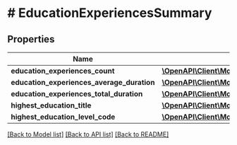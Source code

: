 # # EducationExperiencesSummary

## Properties

Name | Type | Description | Notes
------------ | ------------- | ------------- | -------------
**education_experiences_count** | [**\OpenAPI\Client\Model\ValidatedIntegerValueModel**](ValidatedIntegerValueModel.md) |  | [optional]
**education_experiences_average_duration** | [**\OpenAPI\Client\Model\ValidatedIntegerValueModel**](ValidatedIntegerValueModel.md) |  | [optional]
**education_experiences_total_duration** | [**\OpenAPI\Client\Model\ValidatedIntegerValueModel**](ValidatedIntegerValueModel.md) |  | [optional]
**highest_education_title** | [**\OpenAPI\Client\Model\HighestEducationTitle**](HighestEducationTitle.md) |  | [optional]
**highest_education_level_code** | [**\OpenAPI\Client\Model\ResumeEducationExperiencesEducationLevelCode**](ResumeEducationExperiencesEducationLevelCode.md) |  | [optional]

[[Back to Model list]](../../README.md#models) [[Back to API list]](../../README.md#endpoints) [[Back to README]](../../README.md)
